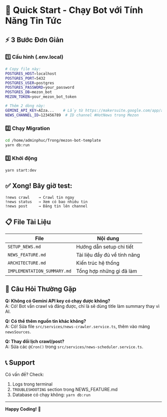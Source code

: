 # 🚀 Quick Start - Chạy Bot với Tính Năng Tin Tức

## ⚡ 3 Bước Đơn Giản

### 1️⃣ Cấu hình (.env.local)

```bash
# Copy file này:
POSTGRES_HOST=localhost
POSTGRES_PORT=5432
POSTGRES_USER=postgres
POSTGRES_PASSWORD=your_password
POSTGRES_DB=mezon_bot
MEZON_TOKEN=your_mezon_bot_token

# Thêm 2 dòng này:
GEMINI_API_KEY=AIza...    # Lấy từ https://makersuite.google.com/app/apikey
NEWS_CHANNEL_ID=123456789  # ID channel #HotNews trong Mezon
```

### 2️⃣ Chạy Migration

```bash
cd /home/adminphuc/Trong/mezon-bot-template
yarn db:run
```

### 3️⃣ Khởi động

```bash
yarn start:dev
```

## ✅ Xong! Bây giờ test:

```
!news crawl    → Crawl tin ngay
!news status   → Xem có bao nhiêu tin
!news post     → Đăng tin lên channel
```

## 📋 File Tài Liệu

| File | Nội dung |
|------|----------|
| `SETUP_NEWS.md` | Hướng dẫn setup chi tiết |
| `NEWS_FEATURE.md` | Tài liệu đầy đủ về tính năng |
| `ARCHITECTURE.md` | Kiến trúc hệ thống |
| `IMPLEMENTATION_SUMMARY.md` | Tổng hợp những gì đã làm |

## 🤔 Câu Hỏi Thường Gặp

**Q: Không có Gemini API key có chạy được không?**  
A: Có! Bot vẫn crawl và đăng được, chỉ là sẽ dùng title làm summary thay vì AI.

**Q: Có thể thêm nguồn tin khác không?**  
A: Có! Sửa file `src/services/news-crawler.service.ts`, thêm vào mảng `newsSources`.

**Q: Thay đổi lịch crawl/post?**  
A: Sửa các `@Cron()` trong `src/services/news-scheduler.service.ts`.

## 📞 Support

Có vấn đề? Check:
1. Logs trong terminal
2. `TROUBLESHOOTING` section trong NEWS_FEATURE.md
3. Database có chạy không: `yarn db:run`

---

**Happy Coding!** 🎉


